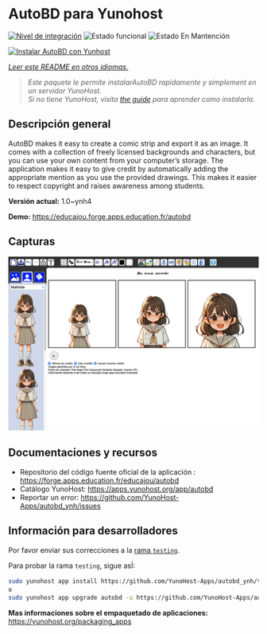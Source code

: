 <!--
Este archivo README esta generado automaticamente<https://github.com/YunoHost/apps/tree/master/tools/readme_generator>
No se debe editar a mano.
-->

# AutoBD para Yunohost

[![Nivel de integración](https://apps.yunohost.org/badge/integration/autobd)](https://ci-apps.yunohost.org/ci/apps/autobd/)
![Estado funcional](https://apps.yunohost.org/badge/state/autobd)
![Estado En Mantención](https://apps.yunohost.org/badge/maintained/autobd)

[![Instalar AutoBD con Yunhost](https://install-app.yunohost.org/install-with-yunohost.svg)](https://install-app.yunohost.org/?app=autobd)

*[Leer este README en otros idiomas.](./ALL_README.md)*

> *Este paquete le permite instalarAutoBD rapidamente y simplement en un servidor YunoHost.*  
> *Si no tiene YunoHost, visita [the guide](https://yunohost.org/install) para aprender como instalarla.*

## Descripción general

AutoBD makes it easy to create a comic strip and export it as an image. It comes with a collection of freely licensed backgrounds and characters, but you can use your own content from your computer’s storage. The application makes it easy to give credit by automatically adding the appropriate mention as you use the provided drawings. This makes it easier to respect copyright and raises awareness among students.


**Versión actual:** 1.0~ynh4

**Demo:** <https://educajou.forge.apps.education.fr/autobd>

## Capturas

![Captura de AutoBD](./doc/screenshots/screenshot.png)

## Documentaciones y recursos

- Repositorio del código fuente oficial de la aplicación : <https://forge.apps.education.fr/educajou/autobd>
- Catálogo YunoHost: <https://apps.yunohost.org/app/autobd>
- Reportar un error: <https://github.com/YunoHost-Apps/autobd_ynh/issues>

## Información para desarrolladores

Por favor enviar sus correcciones a la [rama `testing`](https://github.com/YunoHost-Apps/autobd_ynh/tree/testing).

Para probar la rama `testing`, sigue asÍ:

```bash
sudo yunohost app install https://github.com/YunoHost-Apps/autobd_ynh/tree/testing --debug
o
sudo yunohost app upgrade autobd -u https://github.com/YunoHost-Apps/autobd_ynh/tree/testing --debug
```

**Mas informaciones sobre el empaquetado de aplicaciones:** <https://yunohost.org/packaging_apps>
